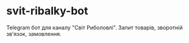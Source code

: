 # svit-ribalky-bot

Telegram бот для каналу "Світ Риболовлі". Запит товарів, зворотній зв'язок, замовлення.
